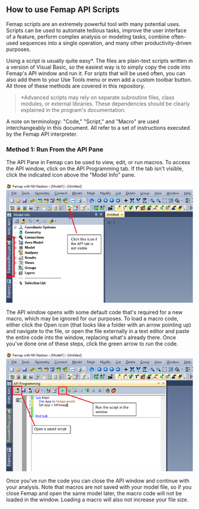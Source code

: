 ## How to use Femap API Scripts

Femap scripts are an extremely powerful tool with many potential uses. Scripts can be used to automate tedious tasks, improve the user interface of a feature, perform complex analysis or modeling tasks, combine often-used sequences into a single operation, and many other productivity-driven purposes.

Using a script is usually quite easy\*. The files are plain-text scripts written in a version of Visual Basic, so the easiest way is to simply copy the code into Femap's API window and run it. For sripts that will be used often, you can also add them to your Use Tools menu or even add a custom toolbar button. All three of these methods are covered in this repository.
>\*Advanced scripts may rely on separate subroutine files, class modules, or external libraries. These dependencies should be clearly explained in the program's documentation.

A note on terminology: "Code," "Script," and "Macro" are used interchangeably in this document. All refer to a set of instructions executed by the Femap API interpreter.

### Method 1:  Run From the API Pane
The API Pane in Femap can be used to view, edit, or run macros. To access the API window, click on the API Programming tab. If the tab isn't visible, click the indicated icon above the "Model Info" pane.

![Location of the API Window](images/API_tab.png)

The API window opens with some default code that's required for a new macro, which may be ignored for our purposes. To load a macro code, either click the Open icon (that looks like a folder with an arrow pointing up) and navigate to the file, or open the file externally in a text editor and paste the entire code into the window, replacing what's already there. Once you've done one of these steps, click the green arrow to run the code.

![The API Window](images/API_window.png)

Once you've run the code you can close the API window and continue with your analysis. Note that macros are not saved with your model file, so if you close Femap and open the same model later, the macro code will not be loaded in the window. Loading a macro will also not increase your file size.
